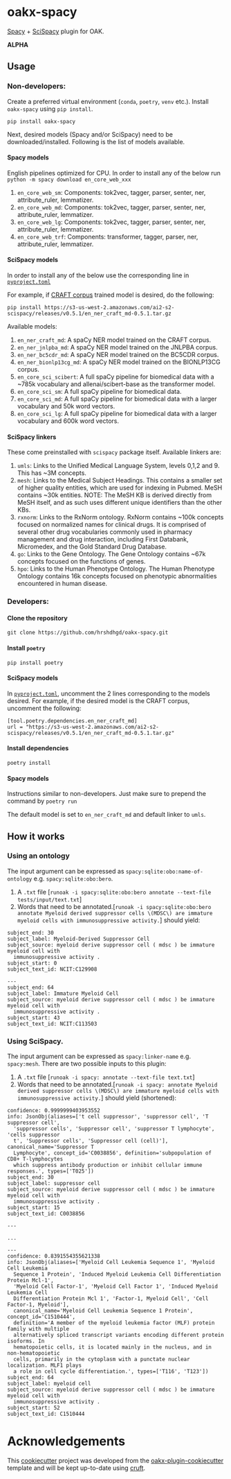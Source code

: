 # oakx-spacy

[Spacy](https://spacy.io) + [SciSpacy](https://scispacy.apps.allenai.org) plugin for OAK.

**ALPHA**

## Usage

### Non-developers:
Create a preferred virtual environment (`conda`, `poetry`, `venv` etc.). Install `oakx-spacy` using `pip install`.
```
pip install oakx-spacy
```

Next, desired models (Spacy and/or SciSpacy) need to be downloaded/installed. Following is the list of models available.

#### Spacy models
English pipelines optimized for CPU.
In order to install any of the below run `python -m spacy download en_core_web_xxx`

1. `en_core_web_sm`: Components: tok2vec, tagger, parser, senter, ner, attribute_ruler, lemmatizer.
2. `en_core_web_md`: Components: tok2vec, tagger, parser, senter, ner, attribute_ruler, lemmatizer.
3. `en_core_web_lg`: Components: tok2vec, tagger, parser, senter, ner, attribute_ruler, lemmatizer.
4. `en_core_web_trf`: Components: transformer, tagger, parser, ner, attribute_ruler, lemmatizer.

#### SciSpacy models
In order to install any of the below use the corresponding line in [`pyproject.toml`](https://github.com/hrshdhgd/oakx-spacy/blob/main/pyproject.toml#L35-L65)

For example, if [CRAFT corpus](https://github.com/UCDenver-ccp/CRAFT) trained model is desired, do the following:
```
pip install https://s3-us-west-2.amazonaws.com/ai2-s2-scispacy/releases/v0.5.1/en_ner_craft_md-0.5.1.tar.gz
```
Available models:

1. `en_ner_craft_md`: A spaCy NER model trained on the CRAFT corpus.
2. `en_ner_jnlpba_md`: A spaCy NER model trained on the JNLPBA corpus.
3. `en_ner_bc5cdr_md`: A spaCy NER model trained on the BC5CDR corpus.
4. `en_ner_bionlp13cg_md`: A spaCy NER model trained on the BIONLP13CG corpus.
5. `en_core_sci_scibert`: A full spaCy pipeline for biomedical data with a ~785k vocabulary and allenai/scibert-base as the transformer model.
6. `en_core_sci_sm`: A full spaCy pipeline for biomedical data.
7. `en_core_sci_md`: A full spaCy pipeline for biomedical data with a larger vocabulary and 50k word vectors.
8. `en_core_sci_lg`: A full spaCy pipeline for biomedical data with a larger vocabulary and 600k word vectors.

#### SciSpacy linkers
These come preinstalled with `scispacy` package itself. Available linkers are:
1. `umls`: Links to the Unified Medical Language System, levels 0,1,2 and 9. This has ~3M concepts.
2. `mesh`: Links to the Medical Subject Headings. This contains a smaller set of higher quality entities, which are used for indexing in Pubmed. MeSH contains ~30k entities. NOTE: The MeSH KB is derived directly from MeSH itself, and as such uses different unique identifiers than the other KBs.
3. `rxnorm`: Links to the RxNorm ontology. RxNorm contains ~100k concepts focused on normalized names for clinical drugs. It is comprised of several other drug vocabularies commonly used in pharmacy management and drug interaction, including First Databank, Micromedex, and the Gold Standard Drug Database.
4. `go`: Links to the Gene Ontology. The Gene Ontology contains ~67k concepts focused on the functions of genes.
5. `hpo`: Links to the Human Phenotype Ontology. The Human Phenotype Ontology contains 16k concepts focused on phenotypic abnormalities encountered in human disease.

### Developers:

#### Clone the repository
```
git clone https://github.com/hrshdhgd/oakx-spacy.git
```

#### Install `poetry`
```
pip install poetry
```

#### SciSpacy models
In [`pyproject.toml`](https://github.com/hrshdhgd/oakx-spacy/blob/main/pyproject.toml#L35-L65), uncomment the 2 lines corresponding to the models desired. For example, if the desired model is the CRAFT corpus, uncomment the following:

```
[tool.poetry.dependencies.en_ner_craft_md]
url = "https://s3-us-west-2.amazonaws.com/ai2-s2-scispacy/releases/v0.5.1/en_ner_craft_md-0.5.1.tar.gz"
```

#### Install dependencies
```
poetry install
```

#### Spacy models
Instructions similar to non-developers. Just make sure to prepend the command by `poetry run`

The default model is set to `en_ner_craft_md` and default linker to `umls`.

## How it works

### Using an ontology
The input argument can be expressed as `spacy:sqlite:obo:name-of-ontology` e.g. `spacy:sqlite:obo:bero`.
1. A `.txt` file [`runoak -i spacy:sqlite:obo:bero annotate --text-file tests/input/text.txt`]
2. Words that need to be annotated.[`runoak -i spacy:sqlite:obo:bero annotate Myeloid derived suppressor cells \(MDSC\) are immature myeloid cells with immunosuppressive activity.`] should yield:
```
subject_end: 30
subject_label: Myeloid-Derived Suppressor Cell
subject_source: myeloid derive suppressor cell ( mdsc ) be immature myeloid cell with
  immunosuppressive activity .
subject_start: 0
subject_text_id: NCIT:C129908

---
subject_end: 64
subject_label: Immature Myeloid Cell
subject_source: myeloid derive suppressor cell ( mdsc ) be immature myeloid cell with
  immunosuppressive activity .
subject_start: 43
subject_text_id: NCIT:C113503
```

### Using SciSpacy.
The input argument can be expressed as `spacy:linker-name` e.g. `spacy:mesh`.
There are two possible inputs to this plugin:
1. A `.txt` file [`runoak -i spacy: annotate --text-file text.txt`]
2. Words that need to be annotated.[`runoak -i spacy: annotate Myeloid derived suppressor cells \(MDSC\) are immature myeloid cells with immunosuppressive activity.`] should yield (shortened):
```
confidence: 0.9999999403953552
info: JsonObj(aliases=['t cell suppressor', 'suppressor cell', 'T suppressor cell',
  'suppressor cells', 'Suppressor cell', 'suppressor T lymphocyte', 'cells suppressor
  t', 'Suppressor cells', 'Suppressor cell (cell)'], canonical_name='Suppressor T
  Lymphocyte', concept_id='C0038856', definition='subpopulation of CD8+ T-lymphocytes
  which suppress antibody production or inhibit cellular immune responses.', types=['T025'])
subject_end: 30
subject_label: suppressor cell
subject_source: myeloid derive suppressor cell ( mdsc ) be immature myeloid cell with
  immunosuppressive activity .
subject_start: 15
subject_text_id: C0038856

---

...

---
confidence: 0.8391554355621338
info: JsonObj(aliases=['Myeloid Cell Leukemia Sequence 1', 'Myeloid Cell Leukemia
  Sequence 1 Protein', 'Induced Myeloid Leukemia Cell Differentiation Protein Mcl-1',
  'Myeloid Cell Factor-1', 'Myeloid Cell Factor 1', 'Induced Myeloid Leukemia Cell
  Differentiation Protein Mcl 1', 'Factor-1, Myeloid Cell', 'Cell Factor-1, Myeloid'],
  canonical_name='Myeloid Cell Leukemia Sequence 1 Protein', concept_id='C1510444',
  definition='A member of the myeloid leukemia factor (MLF) protein family with multiple
  alternatively spliced transcript variants encoding different protein isoforms. In
  hematopoietic cells, it is located mainly in the nucleus, and in non-hematopoietic
  cells, primarily in the cytoplasm with a punctate nuclear localization. MLF1 plays
  a role in cell cycle differentiation.', types=['T116', 'T123'])
subject_end: 64
subject_label: myeloid cell
subject_source: myeloid derive suppressor cell ( mdsc ) be immature myeloid cell with
  immunosuppressive activity .
subject_start: 52
subject_text_id: C1510444
```

# Acknowledgements

This [cookiecutter](https://cookiecutter.readthedocs.io/en/stable/README.html) project was developed from the [oakx-plugin-cookiecutter](https://github.com/INCATools/oakx-plugin-cookiecutter) template and will be kept up-to-date using [cruft](https://cruft.github.io/cruft/).